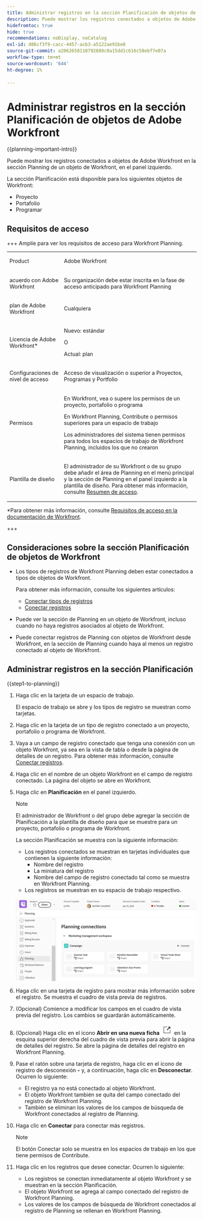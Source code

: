 ```yaml
---
title: Administrar registros en la sección Planificación de objetos de Adobe Workfront
description: Puede mostrar los registros conectados a objetos de Adobe Workfront en la sección Planning de un objeto de Workfront, en el panel izquierdo.
hidefromtoc: true
hide: true
recommendations: noDisplay, noCatalog
exl-id: d86cf3f9-cacc-4457-acb3-a5122ae91be8
source-git-commit: a2062658110792689c0a15dd1c616c58ebf7e07a
workflow-type: tm+mt
source-wordcount: '644'
ht-degree: 1%

---
```


<!--update the metadata with real information when making this available in TOC and in the left nav-->

<!--add also Group and Company when they are available-->

<!-- opening the Details preview and page is not possible yet - hid those steps, but add them when released-->


# Administrar registros en la sección Planificación de objetos de Adobe Workfront

{{planning-important-intro}}

Puede mostrar los registros conectados a objetos de Adobe Workfront en la sección Planning de un objeto de Workfront, en el panel izquierdo.

La sección Planificación está disponible para los siguientes objetos de Workfront:

* Proyecto
* Portafolio
* Programar
<!--* Group
* Company-->

## Requisitos de acceso

+++ Amplíe para ver los requisitos de acceso para Workfront Planning.

<table style="table-layout:auto">
 <col>
 </col>
 <col>
 </col>
 <tbody>
    <tr>
<tr>
<td>
   <p> Product</p> </td>
   <td>
   <p> Adobe Workfront</p> </td>
  </tr>  
 <td role="rowheader"><p>acuerdo con Adobe Workfront</p></td>
   <td>
<p>Su organización debe estar inscrita en la fase de acceso anticipado para Workfront Planning </p>
   </td>
  </tr>
  <tr>
   <td role="rowheader"><p>plan de Adobe Workfront</p></td>
   <td>
<p>Cualquiera</p>
   </td>
  </tr>
  <tr>
   <td role="rowheader"><p>Licencia de Adobe Workfront*</p></td>
   <td>
   <p>Nuevo: estándar</p>
   O
   <p>Actual: plan</p> 
  </td>
  </tr>

<tr>
   <td role="rowheader"><p>Configuraciones de nivel de acceso</p></td>
   <td> <p>Acceso de visualización o superior a Proyectos, Programas y Portfolio</p>  
</td>
  </tr>
<tr>
   <td role="rowheader"><p>Permisos</p></td>
   <td> <p>En Workfront, vea o supere los permisos de un proyecto, portafolio o programa</a> </p> 
   <p>En Workfront Planning, Contribute o permisos superiores para un espacio de trabajo</a> </p>  
   <p>Los administradores del sistema tienen permisos para todos los espacios de trabajo de Workfront Planning, incluidos los que no crearon</p>
</td>
  </tr>
<tr>
   <td role="rowheader"><p>Plantilla de diseño</p></td>
   <td> <p>El administrador de su Workfront o de su grupo debe añadir el área de Planning en el menú principal y la sección de Planning en el panel izquierdo a la plantilla de diseño. Para obtener más información, consulte <a href="/help/quicksilver/planning/access/access-overview.md">Resumen de acceso</a>. </p>  
</td>
  </tr>

</tbody>
</table>

*Para obtener más información, consulte [Requisitos de acceso en la documentación de Workfront](/help/quicksilver/administration-and-setup/add-users/access-levels-and-object-permissions/access-level-requirements-in-documentation.md).

+++

## Consideraciones sobre la sección Planificación de objetos de Workfront

* Los tipos de registros de Workfront Planning deben estar conectados a tipos de objetos de Workfront.

  Para obtener más información, consulte los siguientes artículos:

   * [Conectar tipos de registros](/help/quicksilver/planning/architecture/connect-record-types.md)
   * [Conectar registros](/help/quicksilver/planning/records/connect-records.md)
* Puede ver la sección de Planning en un objeto de Workfront, incluso cuando no haya registros asociados al objeto de Workfront.
* Puede conectar registros de Planning con objetos de Workfront desde Workfront, en la sección de Planning cuando haya al menos un registro conectado al objeto de Workfront.

## Administrar registros en la sección Planificación

{{step1-to-planning}}

1. Haga clic en la tarjeta de un espacio de trabajo.

   El espacio de trabajo se abre y los tipos de registro se muestran como tarjetas.

1. Haga clic en la tarjeta de un tipo de registro conectado a un proyecto, portafolio o programa de Workfront.
1. Vaya a un campo de registro conectado que tenga una conexión con un objeto Workfront, ya sea en la vista de tabla o desde la página de detalles de un registro. Para obtener más información, consulte [Conectar registros](/help/quicksilver/planning/records/connect-records.md).
1. Haga clic en el nombre de un objeto Workfront en el campo de registro conectado.
La página del objeto se abre en Workfront.

1. Haga clic en **Planificación** en el panel izquierdo.

   >[!NOTE]
   >
   >   El administrador de Workfront o del grupo debe agregar la sección de Planificación a la plantilla de diseño para que se muestre para un proyecto, portafolio o programa de Workfront.

   La sección Planificación se muestra con la siguiente información:

   * Los registros conectados se muestran en tarjetas individuales que contienen la siguiente información:
      * Nombre del registro
      * La miniatura del registro
      * Nombre del campo de registro conectado tal como se muestra en Workfront Planning.
   * Los registros se muestran en su espacio de trabajo respectivo.

   ![](assets/planning-section-on-project.png)

1. Haga clic en una tarjeta de registro para mostrar más información sobre el registro. Se muestra el cuadro de vista previa de registros.
1. (Opcional) Comience a modificar los campos en el cuadro de vista previa del registro. Los cambios se guardarán automáticamente.
1. (Opcional) Haga clic en el icono **Abrir en una nueva ficha** ![](assets/open-details-in-a-new-tab-icon.png) en la esquina superior derecha del cuadro de vista previa para abrir la página de detalles del registro. Se abre la página de detalles del registro en Workfront Planning.
1. Pase el ratón sobre una tarjeta de registro, haga clic en el icono de registro de desconexión **-** y, a continuación, haga clic en **Desconectar**.
Ocurren lo siguiente:
   * El registro ya no está conectado al objeto Workfront.
   * El objeto Workfront también se quita del campo conectado del registro de Workfront Planning.
   * También se eliminan los valores de los campos de búsqueda de Workfront conectados al registro de Planning.
1. Haga clic en **Conectar** para conectar más registros.

   >[!NOTE]
   >
   >   El botón Conectar solo se muestra en los espacios de trabajo en los que tiene permisos de Contribute. <!--they might replace this with one button at the top of the page. Rephrase-->

1. Haga clic en los registros que desee conectar. Ocurren lo siguiente:

   * Los registros se conectan inmediatamente al objeto Workfront y se muestran en la sección Planificación.
   * El objeto Workfront se agrega al campo conectado del registro de Workfront Planning.
   * Los valores de los campos de búsqueda de Workfront conectados al registro de Planning se rellenan en Workfront Planning.

<!--add more steps here for what happens after clicking Connect-->
